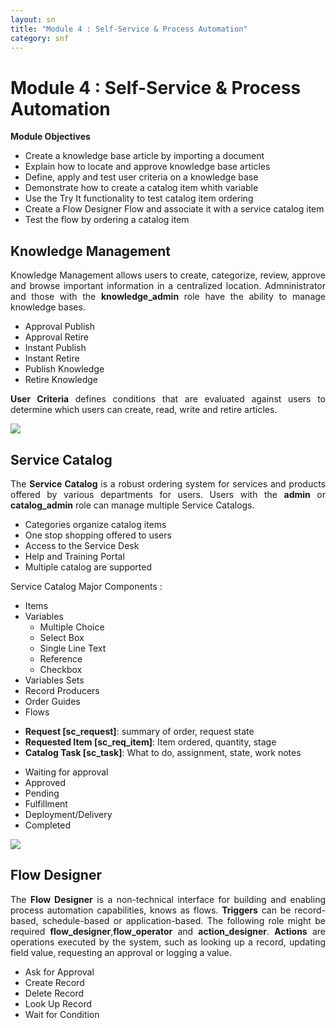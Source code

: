 ```yaml
---
layout: sn
title: "Module 4 : Self-Service & Process Automation"
category: snf
---
```


<h1>Module 4 : Self-Service & Process Automation</h1>

<p style="text-align: justify;"><strong>Module Objectives</strong></p>

<ul>
  <li>Create a knowledge base article by importing a document</li>
  <li>Explain how to locate and approve knowledge base articles</li>
  <li>Define, apply and test user criteria on a knowledge base</li>
  <li>Demonstrate how to create a catalog item whith variable</li>
  <li>Use the Try It functionality to test catalog item ordering</li>
  <li>Create a Flow Designer Flow and associate it with a service catalog item</li>
  <li>Test the flow by ordering a catalog item</li>
</ul>

<h2>Knowledge Management</h2>

<p style="text-align: justify;">
    Knowledge Management allows users to create, categorize, review, approve and browse important information in a centralized location. Admninistrator and those with the <strong>knowledge_admin</strong> role have the ability to manage knowledge bases.
</p>

<ul>
  <li>Approval Publish</li>
  <li>Approval Retire</li>
  <li>Instant Publish</li>
  <li>Instant Retire</li>
  <li>Publish Knowledge</li>
  <li>Retire Knowledge</li>
</ul>

<p style="text-align: justify;">
    <strong>User Criteria</strong> defines conditions that are evaluated against users to determine which users can create, read, write and retire articles.
</p>

<img src="https://greglejeune.github.io/ebook/img/SNFundamentals4-1.png">

<h2>Service Catalog</h2>

<p style="text-align: justify;">
    The <strong>Service Catalog</strong> is a robust ordering system for services and products offered by various departments for users. Users with the <strong>admin</strong> or <strong>catalog_admin</strong> role can manage multiple Service Catalogs.
</p>

<ul>
  <li>Categories organize catalog items</li>
  <li>One stop shopping offered to users</li>
  <li>Access to the Service Desk</li>
  <li>Help and Training Portal</li>
  <li>Multiple catalog are supported</li>
</ul>

<p style="text-align: justify;">
    Service Catalog Major Components :
</p>

<ul>
  <li>Items</li>
  <li>
    Variables
    <ul>
      <li>Multiple Choice</li>
      <li>Select Box</li>
      <li>Single Line Text</li>
      <li>Reference</li>
      <li>Checkbox</li>
    </ul>
  </li>
  <li>Variables Sets</li>
  <li>Record Producers</li>
  <li>Order Guides</li>
  <li>Flows</li>
</ul>

<ul>
  <li><strong>Request [sc_request]</strong>: summary of order, request state</li>
  <li><strong>Requested Item [sc_req_item]</strong>: Item ordered, quantity, stage</li>
  <li><strong>Catalog Task [sc_task]</strong>: What to do, assignment, state, work notes</li>
</ul>

<ul>
  <li>Waiting for approval</li>
  <li>Approved</li>
  <li>Pending</li>
  <li>Fulfillment</li>
  <li>Deployment/Delivery</li>
  <li>Completed</li>
</ul>

<img src="https://greglejeune.github.io/ebook/img/SNFundamentals4-2.png">

<h2>Flow Designer</h2>

<p style="text-align: justify;">
    The <strong>Flow Designer</strong> is a non-technical interface for building and enabling process automation capabilities, knows as flows. <strong>Triggers</strong> can be record-based, schedule-based or application-based. The following role might be required <strong>flow_designer</strong>,<strong>flow_operator</strong> and <strong>action_designer</strong>. <strong>Actions</strong> are operations executed by the system, such as looking up a record, updating field value, requesting an approval or logging a value.
</p>

<ul>
  <li>Ask for Approval</li>
  <li>Create Record</li>
  <li>Delete Record</li>
  <li>Look Up Record</li>
  <li>Wait for Condition</li>
</ul>

